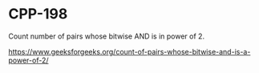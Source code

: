 # CPP-198
Count number of pairs whose bitwise AND is in power of 2.







https://www.geeksforgeeks.org/count-of-pairs-whose-bitwise-and-is-a-power-of-2/
